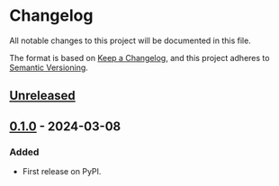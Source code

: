 # Changelog
All notable changes to this project will be documented in this file.

The format is based on [Keep a Changelog](https://keepachangelog.com/en/1.0.0/),
and this project adheres to [Semantic Versioning](https://semver.org/spec/v2.0.0.html).


## [Unreleased]

## [0.1.0] - 2024-03-08
### Added
- First release on PyPI.

[Unreleased]: https://github.com/privatedumbo/rising-whale/compare/v0.1.0...HEAD
[0.1.0]: https://github.com/privatedumbo/rising-whale/compare/releases/tag/v0.1.0
